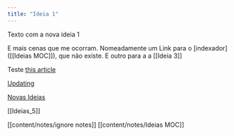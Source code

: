 ```yaml
---
title: "Ideia 1"
---
```


Texto com a nova ideia 1

E mais cenas que me ocorram.
Nomeadamente um Link para o [indexador]([[Ideias MOC]]), que não existe. 
E outro para a a [[Ideia 3]]

Teste 
[this article](https://www.emergeinteractive.com/insights/detail/the-essentials-of-favicons/)

[Updating](notes/updating.md)

[Novas Ideias](novasideias.md)

[[Ideias_5]]

[[content/notes/ignore notes]]
[[content/notes/Ideias MOC]]



